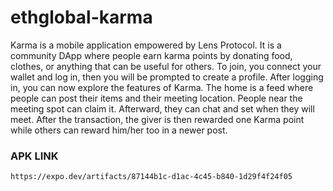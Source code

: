 # ethglobal-karma


Karma is a mobile application empowered by Lens Protocol.
It is a community DApp where people earn karma points by donating food, clothes, or anything that can be useful for others.
To join, you connect your wallet and log in, then you will be prompted to create a profile.
After logging in, you can now explore the features of Karma.
The home is a feed where people can post their items and their meeting location.
People near the meeting spot can claim it. Afterward, they can chat and set when they will meet.
After the transaction, the giver is then rewarded one Karma point while others can reward him/her too in a newer post.

### APK LINK
```https://expo.dev/artifacts/87144b1c-d1ac-4c45-b840-1d29f4f24f05```
